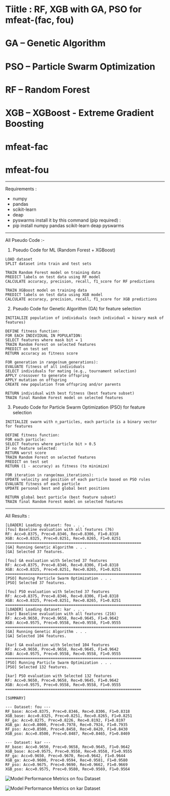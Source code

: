 # Tiitle : RF, XGB with GA, PSO for mfeat-(fac, fou)

# GA – Genetic Algorithm
# PSO – Particle Swarm Optimization
# RF – Random Forest
# XGB – XGBoost - Extreme Gradient Boosting
# mfeat-fac
# mfeat-fou

---

Requirements :
 - numpy 
 - pandas  
 - scikit-learn 
 - deap 
 - pyswarms
install it by this command (pip required) :
 - pip install numpy pandas scikit-learn deap pyswarms

---

All Pseudo Code :-

1. Pseudo Code for ML (Random Forest + XGBoost)
```
LOAD dataset
SPLIT dataset into train and test sets

TRAIN Random Forest model on training data
PREDICT labels on test data using RF model
CALCULATE accuracy, precision, recall, f1_score for RF predictions

TRAIN XGBoost model on training data
PREDICT labels on test data using XGB model
CALCULATE accuracy, precision, recall, f1_score for XGB predictions
```
2. Pseudo Code for Genetic Algorithm (GA) for feature selection
```
INITIALIZE population of individuals (each individual = binary mask of features)

DEFINE fitness function: 
FOR EACH INDIVIDUAL IN POPULATION: 
SELECT features where mask bit = 1 
TRAIN Random Forest on selected features 
PREDICT on test set 
RETURN accuracy as fitness score

FOR generation in range(num_generations): 
EVALUATE fitness of all individuals 
SELECT individuals for mating (e.g., tournament selection) 
APPLY crossover to generate offspring 
APPLY mutation on offspring 
CREATE new population from offspring and/or parents

RETURN individual with best fitness (best feature subset)
TRAIN final Random Forest model on selected features
```
3. Pseudo Code for Particle Swarm Optimization (PSO) for feature selection
```
INITIALIZE swarm with n_particles, each particle is a binary vector for features

DEFINE fitness function: 
FOR each particle: 
SELECT features where particle bit > 0.5 
IF no feature selected: 
RETURN worst score 
TRAIN Random Forest on selected features 
PREDICT on test set 
RETURN (1 - accuracy) as fitness (to minimize)

FOR iteration in range(max_iterations): 
UPDATE velocity and position of each particle based on PSO rules 
EVALUATE fitness of each particle 
UPDATE personal best and global best positions

RETURN global best particle (best feature subset)
TRAIN final Random Forest model on selected features
```

---

All Results :

```
[LOADER] Loading dataset: fou . . .
[fou] Baseline evaluation with all features (76)
RF: Acc=0.8375, Prec=0.8346, Rec=0.8306, F1=0.8318
XGB: Acc=0.8325, Prec=0.8251, Rec=0.8265, F1=0.8251
============================================================
[GA] Running Genetic Algorithm . . .
[GA] Selected 37 features.

[fou] GA evaluation with Selected 37 features
RF: Acc=0.8375, Prec=0.8346, Rec=0.8306, F1=0.8318
XGB: Acc=0.8325, Prec=0.8251, Rec=0.8265, F1=0.8251
============================================================
[PSO] Running Particle Swarm Optimization . . .
[PSO] Selected 37 features.

[fou] PSO evaluation with Selected 37 features
RF: Acc=0.8375, Prec=0.8346, Rec=0.8306, F1=0.8318
XGB: Acc=0.8325, Prec=0.8251, Rec=0.8265, F1=0.8251
============================================================
[LOADER] Loading dataset: kar . . .
[kar] Baseline evaluation with all features (216)
RF: Acc=0.9650, Prec=0.9658, Rec=0.9645, F1=0.9642
XGB: Acc=0.9575, Prec=0.9558, Rec=0.9558, F1=0.9555
============================================================
[GA] Running Genetic Algorithm . . .
[GA] Selected 104 features.

[kar] GA evaluation with Selected 104 features
RF: Acc=0.9650, Prec=0.9658, Rec=0.9645, F1=0.9642
XGB: Acc=0.9575, Prec=0.9558, Rec=0.9558, F1=0.9555
============================================================
[PSO] Running Particle Swarm Optimization . . .
[PSO] Selected 132 features.

[kar] PSO evaluation with Selected 132 features
RF: Acc=0.9650, Prec=0.9658, Rec=0.9645, F1=0.9642
XGB: Acc=0.9575, Prec=0.9558, Rec=0.9558, F1=0.9555
============================================================

[SUMMARY]

--- Dataset: fou ---
RF_base: Acc=0.8375, Prec=0.8346, Rec=0.8306, F1=0.8318
XGB_base: Acc=0.8325, Prec=0.8251, Rec=0.8265, F1=0.8251
RF_ga: Acc=0.8275, Prec=0.8226, Rec=0.8192, F1=0.8197
XGB_ga: Acc=0.8000, Prec=0.7978, Rec=0.7924, F1=0.7935
RF_pso: Acc=0.8500, Prec=0.8458, Rec=0.8420, F1=0.8430
XGB_pso: Acc=0.8500, Prec=0.8487, Rec=0.8465, F1=0.8469

--- Dataset: kar ---
RF_base: Acc=0.9650, Prec=0.9658, Rec=0.9645, F1=0.9642
XGB_base: Acc=0.9575, Prec=0.9558, Rec=0.9558, F1=0.9555
RF_ga: Acc=0.9650, Prec=0.9670, Rec=0.9642, F1=0.9644
XGB_ga: Acc=0.9600, Prec=0.9594, Rec=0.9581, F1=0.9580
RF_pso: Acc=0.9675, Prec=0.9690, Rec=0.9662, F1=0.9669
XGB_pso: Acc=0.9575, Prec=0.9580, Rec=0.9569, F1=0.9564
```

![Model Performance Metrics on fou Dataset](https://github.com/user-attachments/assets/b22a66f1-fdb4-491f-97a4-9c9531c25ca7)

![Model Performance Metrics on kar Dataset ](https://github.com/user-attachments/assets/e83ab982-50cf-4009-b72e-b417cf384ae6)







